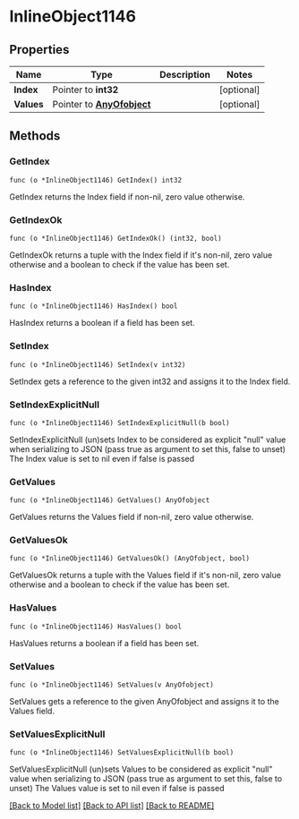# InlineObject1146

## Properties

Name | Type | Description | Notes
------------ | ------------- | ------------- | -------------
**Index** | Pointer to **int32** |  | [optional] 
**Values** | Pointer to [**AnyOfobject**](anyOf&lt;object&gt;.md) |  | [optional] 

## Methods

### GetIndex

`func (o *InlineObject1146) GetIndex() int32`

GetIndex returns the Index field if non-nil, zero value otherwise.

### GetIndexOk

`func (o *InlineObject1146) GetIndexOk() (int32, bool)`

GetIndexOk returns a tuple with the Index field if it's non-nil, zero value otherwise
and a boolean to check if the value has been set.

### HasIndex

`func (o *InlineObject1146) HasIndex() bool`

HasIndex returns a boolean if a field has been set.

### SetIndex

`func (o *InlineObject1146) SetIndex(v int32)`

SetIndex gets a reference to the given int32 and assigns it to the Index field.

### SetIndexExplicitNull

`func (o *InlineObject1146) SetIndexExplicitNull(b bool)`

SetIndexExplicitNull (un)sets Index to be considered as explicit "null" value
when serializing to JSON (pass true as argument to set this, false to unset)
The Index value is set to nil even if false is passed
### GetValues

`func (o *InlineObject1146) GetValues() AnyOfobject`

GetValues returns the Values field if non-nil, zero value otherwise.

### GetValuesOk

`func (o *InlineObject1146) GetValuesOk() (AnyOfobject, bool)`

GetValuesOk returns a tuple with the Values field if it's non-nil, zero value otherwise
and a boolean to check if the value has been set.

### HasValues

`func (o *InlineObject1146) HasValues() bool`

HasValues returns a boolean if a field has been set.

### SetValues

`func (o *InlineObject1146) SetValues(v AnyOfobject)`

SetValues gets a reference to the given AnyOfobject and assigns it to the Values field.

### SetValuesExplicitNull

`func (o *InlineObject1146) SetValuesExplicitNull(b bool)`

SetValuesExplicitNull (un)sets Values to be considered as explicit "null" value
when serializing to JSON (pass true as argument to set this, false to unset)
The Values value is set to nil even if false is passed

[[Back to Model list]](../README.md#documentation-for-models) [[Back to API list]](../README.md#documentation-for-api-endpoints) [[Back to README]](../README.md)


